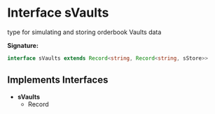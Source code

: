 
# Interface sVaults

type for simulating and storing orderbook Vaults data

<b>Signature:</b>

```typescript
interface sVaults extends Record<string, Record<string, sStore>> 
```

## Implements Interfaces

- <b>sVaults</b>
    - Record


